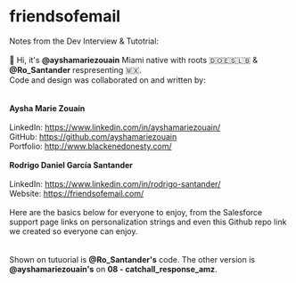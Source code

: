 # friendsofemail <br>
Notes from the Dev Interview & Tutotrial: <br>
<br>
👋 Hi, it's <b>@ayshamariezouain</b> Miami native with roots 🇩🇴🇪🇸🇱🇧 & <b>@Ro_Santander</b> respresenting 🇲🇽.<br>
Code and design was collaborated on and written by: <br>  <br>  
<b>Aysha Marie Zouain</b><br>  
LinkedIn: https://www.linkedin.com/in/ayshamariezouain/<br>
GitHub: https://github.com/ayshamariezouain <br>
Portfolio: http://www.blackenedonesty.com/ <br> <br> 
<b>Rodrigo Daniel García Santander</b><br>   
LinkedIn: https://www.linkedin.com/in/rodrigo-santander/<br> 
Website: https://friendsofemail.com/<br>  
Here are the basics below for everyone to enjoy, from the Salesforce support page links on personalization strings and even this Github repo link we created so everyone can enjoy.<br>  <br>  
Shown on tutuorial is <b>@Ro_Santander's</b> code.
The other version is <b>@ayshamariezouain's</b> on <b>08 - catchall_response_amz</b>.
           
				
